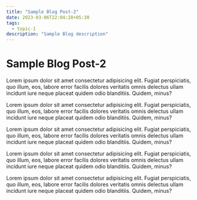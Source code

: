 ```yaml
---
title: "Sample Blog Post-2"
date: 2023-03-06T22:04:28+05:30
tags:
  - topic-1
description: "Sample Blog description"
---
```

# Sample Blog Post-2


Lorem ipsum dolor sit amet consectetur adipisicing elit. Fugiat perspiciatis, quo illum, eos, labore error facilis dolores veritatis omnis delectus ullam incidunt iure neque placeat quidem odio blanditiis. Quidem, minus?

Lorem ipsum dolor sit amet consectetur adipisicing elit. Fugiat perspiciatis, quo illum, eos, labore error facilis dolores veritatis omnis delectus ullam incidunt iure neque placeat quidem odio blanditiis. Quidem, minus?

Lorem ipsum dolor sit amet consectetur adipisicing elit. Fugiat perspiciatis, quo illum, eos, labore error facilis dolores veritatis omnis delectus ullam incidunt iure neque placeat quidem odio blanditiis. Quidem, minus?

Lorem ipsum dolor sit amet consectetur adipisicing elit. Fugiat perspiciatis, quo illum, eos, labore error facilis dolores veritatis omnis delectus ullam incidunt iure neque placeat quidem odio blanditiis. Quidem, minus?

Lorem ipsum dolor sit amet consectetur adipisicing elit. Fugiat perspiciatis, quo illum, eos, labore error facilis dolores veritatis omnis delectus ullam incidunt iure neque placeat quidem odio blanditiis. Quidem, minus?
